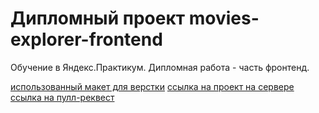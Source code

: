 # Дипломный проект movies-explorer-frontend

Обучение в Яндекс.Практикум. Дипломная работа - часть фронтенд.

[использованный макет для верстки](https://disk.yandex.ru/d/wIaogTtMyw_BQg)
[ссылка на проект на сервере](https://marlibon.nomoredomains.rocks/)
[ссылка на пулл-реквест](https://github.com/marlibon/movies-explorer-frontend/pull/4)
